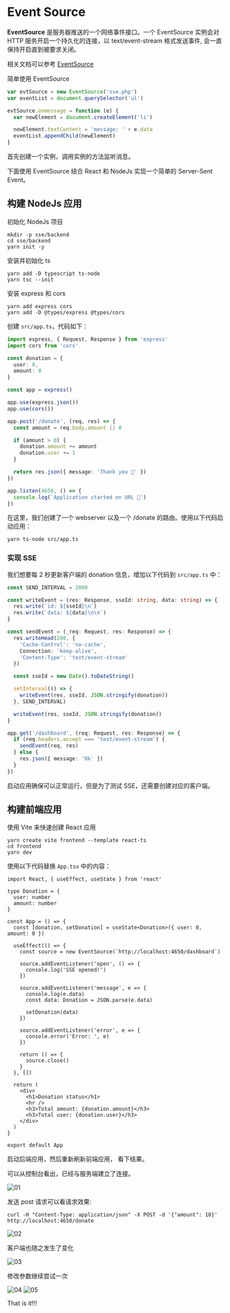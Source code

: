 # Event Source

**EventSource** 是服务器推送的一个网络事件接口。一个 EventSource 实例会对 HTTP 服务开启一个持久化的连接，以 text/event-stream 格式发送事件, 会一直保持开启直到被要求关闭。

相关文档可以参考 [EventSource](https://developer.mozilla.org/zh-CN/docs/Web/API/EventSource)

简单使用 EventSource

```ts
var evtSource = new EventSource('sse.php')
var eventList = document.querySelector('ul')

evtSource.onmessage = function (e) {
  var newElement = document.createElement('li')

  newElement.textContent = 'message: ' + e.data
  eventList.appendChild(newElement)
}
```

首先创建一个实例，调用实例的方法监听消息。

下面使用 EventSource 结合 React 和 NodeJs 实现一个简单的 Server-Sent Event。

## 构建 NodeJs 应用

初始化 NodeJs 项目

```shell
mkdir -p sse/backend
cd sse/backend
yarn init -y
```

安装并初始化 ts

```shell
yarn add -D typescript ts-node
yarn tsc --init
```

安装 express 和 cors

```shell
yarn add express cors
yarn add -D @types/express @types/cors
```

创建 `src/app.ts`，代码如下：

```ts
import express, { Request, Response } from 'express'
import cors from 'cors'

const donation = {
  user: 0,
  amount: 0
}

const app = express()

app.use(express.json())
app.use(cors())

app.post('/donate', (req, res) => {
  const amount = req.body.amount || 0

  if (amount > 0) {
    donation.amount += amount
    donation.user += 1
  }

  return res.json({ message: 'Thank you 🙏' })
})

app.listen(4650, () => {
  console.log(`Application started on URL 🎉`)
})
```

在这里，我们创建了一个 webserver 以及一个 /donate 的路由。使用以下代码启动应用：

```shell
yarn ts-node src/app.ts
```

### 实现 SSE

我们想要每 2 秒更新客户端的 donation 信息，增加以下代码到 `src/app.ts` 中：

```ts
const SEND_INTERVAL = 2000

const writeEvent = (res: Response, sseId: string, data: string) => {
  res.write(`id: ${sseId}\n`)
  res.write(`data: ${data}\n\n`)
}

const sendEvent = (_req: Request, res: Response) => {
  res.writeHead(200, {
    'Cache-Control': 'no-cache',
    Connection: 'keep-alive',
    'Content-Type': 'text/event-stream'
  })

  const sseId = new Date().toDateString()

  setInterval(() => {
    writeEvent(res, sseId, JSON.stringify(donation))
  }, SEND_INTERVAL)

  writeEvent(res, sseId, JSON.stringify(donation))
}

app.get('/dashboard', (req: Request, res: Response) => {
  if (req.headers.accept === 'text/event-stream') {
    sendEvent(req, res)
  } else {
    res.json({ message: 'Ok' })
  }
})
```

启动应用确保可以正常运行，但是为了测试 SSE，还需要创建对应的客户端。

## 构建前端应用

使用 Vite 来快速创建 React 应用

```shell
yarn create vite frontend --template react-ts
cd frontend
yarn dev
```

使用以下代码替换 `App.tsx` 中的内容：

```tsx
import React, { useEffect, useState } from 'react'

type Donation = {
  user: number
  amount: number
}

const App = () => {
  const [donation, setDonation] = useState<Donation>({ user: 0, amount: 0 })

  useEffect(() => {
    const source = new EventSource(`http://localhost:4650/dashboard`)

    source.addEventListener('open', () => {
      console.log('SSE opened!')
    })

    source.addEventListener('message', e => {
      console.log(e.data)
      const data: Donation = JSON.parse(e.data)

      setDonation(data)
    })

    source.addEventListener('error', e => {
      console.error('Error: ', e)
    })

    return () => {
      source.close()
    }
  }, [])

  return (
    <div>
      <h1>Donation status</h1>
      <hr />
      <h3>Total amount: {donation.amount}</h3>
      <h3>Total user: {donation.user}</h3>
    </div>
  )
}

export default App
```

启动后端应用，然后重新刷新前端应用， 看下结果。

可以从控制台看出，已经与服务端建立了连接。

![01](./img-20211129/01.png)

发送 post 请求可以看请求效果:

```shell
curl -H "Content-Type: application/json" -X POST -d '{"amount": 10}' http://localhost:4650/donate
```

![02](./img-20211129/02.png)

客户端也随之发生了变化

![03](./img-20211129/03.png)

修改参数继续尝试一次

![04](./img-20211129/04.png)
![05](./img-20211129/05.png)

That is it!!!
